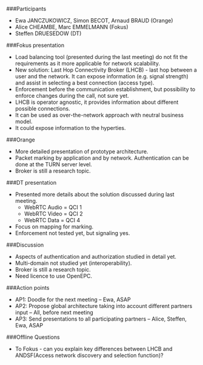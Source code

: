 ###Participants
* Ewa JANCZUKOWICZ, Simon BECOT, Arnaud BRAUD (Orange)
* Alice CHEAMBE, Marc EMMELMANN (Fokus)
* Steffen DRUESEDOW  (DT)

###Fokus presentation
* Load balancing tool (presented during the last meeting) do not fit the requirements as it more applicable for network scalability.
* New solution: Last Hop Connectivity Broker (LHCB) - last hop between a user and the network. It can expose information (e.g. signal strength) and assist in selecting a best connection (access type).
* Enforcement before the communication establishment, but possibility to enforce changes during the call, not sure yet.
* LHCB is operator agnostic, it provides information about different possible connections.
* It can be used as over-the-network approach with neutral business model. 
* It could expose information to the hyperties.

###Orange
* More detailed presentation of prototype architecture.
* Packet marking by application and by network. Authentication can be done at the TURN server level. 
* Broker is still a research topic.

###DT presentation
* Presented more details about the solution discussed during last meeting.
	* WebRTC Audio = QCI 1
	* WebRTC Video = QCI 2
	* WebRTC Data = QCI 4
* Focus on mapping for marking.
* Enforcement not tested yet, but signaling yes.

###Discussion
* Aspects of authentication and authorization studied in detail yet.
* Multi-domain not studied yet (interoperability).
* Broker is still a research topic.
* Need licence to use OpenEPC.

###Action points
* AP1: Doodle for the next meeting – Ewa, ASAP
* AP2: Propose global architecture taking into account different partners input – All, before next meeting 
* AP3: Send presentations to all participating partners – Alice, Steffen, Ewa, ASAP

###Offline Questions
* To Fokus - can you explain key differences between LHCB and ANDSF(Access network discovery and selection function)?
